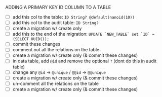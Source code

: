 ADDING A PRIMARY KEY ID COLUMN TO A TABLE

- [ ] add this col to the table: `ID String? @default(nanoid(10))`
- [ ] add this col to the audit table: `ID String?`
- [ ] create a migration w/ create only
- [ ] add this to the end of the migration: ``` UPDATE `NEW_TABLE` set `ID` = (SELECT UUID()); ```
- [ ] commit these changes
- [ ] comment out all the relations on the table
- [ ] create a migration w/ create only (& commit these changes)
- [ ] in data table, add `@id` and remove the optional `?` (dont do this in audit table)
- [ ] change any `@id` -> `@unique` / `@@id` -> `@@unique`
- [ ] create a migration w/ create only (& commit these changes)
- [ ] un-comment all the relations on the table
- [ ] create a migration w/ create only (& commit these changes)
